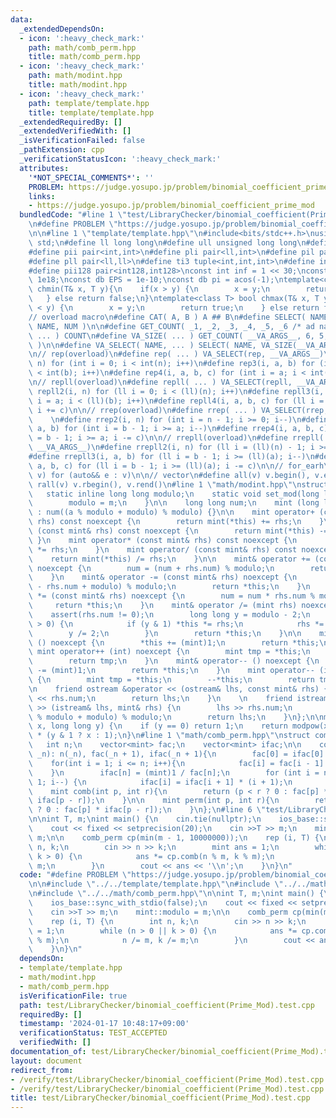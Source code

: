```yaml
---
data:
  _extendedDependsOn:
  - icon: ':heavy_check_mark:'
    path: math/comb_perm.hpp
    title: math/comb_perm.hpp
  - icon: ':heavy_check_mark:'
    path: math/modint.hpp
    title: math/modint.hpp
  - icon: ':heavy_check_mark:'
    path: template/template.hpp
    title: template/template.hpp
  _extendedRequiredBy: []
  _extendedVerifiedWith: []
  _isVerificationFailed: false
  _pathExtension: cpp
  _verificationStatusIcon: ':heavy_check_mark:'
  attributes:
    '*NOT_SPECIAL_COMMENTS*': ''
    PROBLEM: https://judge.yosupo.jp/problem/binomial_coefficient_prime_mod
    links:
    - https://judge.yosupo.jp/problem/binomial_coefficient_prime_mod
  bundledCode: "#line 1 \"test/LibraryChecker/binomial_coefficient(Prime_Mod).test.cpp\"\
    \n#define PROBLEM \"https://judge.yosupo.jp/problem/binomial_coefficient_prime_mod\"\
    \n\n#line 1 \"template/template.hpp\"\n#include<bits/stdc++.h>\nusing namespace\
    \ std;\n#define ll long long\n#define ull unsigned long long\n#define db double\n\
    #define pii pair<int,int>\n#define pli pair<ll,int>\n#define pil pair<int,ll>\n\
    #define pll pair<ll,ll>\n#define ti3 tuple<int,int,int>\n#define int128 __int128_t\n\
    #define pii128 pair<int128,int128>\nconst int inf = 1 << 30;\nconst ll linf =\
    \ 1e18;\nconst db EPS = 1e-10;\nconst db pi = acos(-1);\ntemplate<class T> bool\
    \ chmin(T& x, T y){\n    if(x > y) {\n        x = y;\n        return true;\n \
    \   } else return false;\n}\ntemplate<class T> bool chmax(T& x, T y){\n    if(x\
    \ < y) {\n        x = y;\n        return true;\n    } else return false;\n}\n\n\
    // overload macro\n#define CAT( A, B ) A ## B\n#define SELECT( NAME, NUM ) CAT(\
    \ NAME, NUM )\n\n#define GET_COUNT( _1, _2, _3, _4, _5, _6 /* ad nauseam */, COUNT,\
    \ ... ) COUNT\n#define VA_SIZE( ... ) GET_COUNT( __VA_ARGS__, 6, 5, 4, 3, 2, 1\
    \ )\n\n#define VA_SELECT( NAME, ... ) SELECT( NAME, VA_SIZE(__VA_ARGS__) )(__VA_ARGS__)\n\
    \n// rep(overload)\n#define rep( ... ) VA_SELECT(rep, __VA_ARGS__)\n#define rep2(i,\
    \ n) for (int i = 0; i < int(n); i++)\n#define rep3(i, a, b) for (int i = a; i\
    \ < int(b); i++)\n#define rep4(i, a, b, c) for (int i = a; i < int(b); i += c)\n\
    \n// repll(overload)\n#define repll( ... ) VA_SELECT(repll, __VA_ARGS__)\n#define\
    \ repll2(i, n) for (ll i = 0; i < (ll)(n); i++)\n#define repll3(i, a, b) for (ll\
    \ i = a; i < (ll)(b); i++)\n#define repll4(i, a, b, c) for (ll i = a; i < (ll)(b);\
    \ i += c)\n\n// rrep(overload)\n#define rrep( ... ) VA_SELECT(rrep, __VA_ARGS__)\
    \    \n#define rrep2(i, n) for (int i = n - 1; i >= 0; i--)\n#define rrep3(i,\
    \ a, b) for (int i = b - 1; i >= a; i--)\n#define rrep4(i, a, b, c) for (int i\
    \ = b - 1; i >= a; i -= c)\n\n// rrepll(overload)\n#define rrepll( ... ) VA_SELECT(rrepll,\
    \ __VA_ARGS__)\n#define rrepll2(i, n) for (ll i = (ll)(n) - 1; i >= 0ll; i--)\n\
    #define rrepll3(i, a, b) for (ll i = b - 1; i >= (ll)(a); i--)\n#define rrepll4(i,\
    \ a, b, c) for (ll i = b - 1; i >= (ll)(a); i -= c)\n\n// for_earh\n#define fore(e,\
    \ v) for (auto&& e : v)\n\n// vector\n#define all(v) v.begin(), v.end()\n#define\
    \ rall(v) v.rbegin(), v.rend()\n#line 1 \"math/modint.hpp\"\nstruct mint {\n \
    \   static inline long long modulo;\n    static void set_mod(long long m) {\n\
    \        modulo = m;\n    }\n\n    long long num;\n    mint (long long a = 0)\
    \ : num((a % modulo + modulo) % modulo) {}\n\n    mint operator+ (const mint&\
    \ rhs) const noexcept {\n        return mint(*this) += rhs;\n    }\n    mint operator-\
    \ (const mint& rhs) const noexcept {\n        return mint(*this) -= rhs;\n   \
    \ }\n    mint operator* (const mint& rhs) const noexcept {\n        return mint(*this)\
    \ *= rhs;\n    }\n    mint operator/ (const mint& rhs) const noexcept {\n    \
    \    return mint(*this) /= rhs;\n    }\n\n    mint& operator += (const mint& rhs)\
    \ noexcept {\n        num = (num + rhs.num) % modulo;\n        return *this;\n\
    \    }\n    mint& operator -= (const mint& rhs) noexcept {\n        num = (num\
    \ - rhs.num + modulo) % modulo;\n        return *this;\n    }\n    mint& operator\
    \ *= (const mint& rhs) noexcept {\n        num = num * rhs.num % modulo;\n   \
    \     return *this;\n    }\n    mint& operator /= (mint rhs) noexcept {\n    \
    \    assert(rhs.num != 0);\n        long long y = modulo - 2;\n        while (y\
    \ > 0) {\n            if (y & 1) *this *= rhs;\n            rhs *= rhs;\n    \
    \        y /= 2;\n        }\n        return *this;\n    }\n\n    mint& operator++\
    \ () noexcept {\n        *this += (mint)1;\n        return *this;\n    }\n   \
    \ mint operator++ (int) noexcept {\n        mint tmp = *this;\n        ++*this;\n\
    \        return tmp;\n    }\n    mint& operator-- () noexcept {\n        *this\
    \ -= (mint)1;\n        return *this;\n    }\n    mint operator-- (int) noexcept\
    \ {\n        mint tmp = *this;\n        --*this;\n        return tmp;\n    }\n\
    \n    friend ostream &operator << (ostream& lhs, const mint& rhs) {\n        lhs\
    \ << rhs.num;\n        return lhs;\n    }\n    \n    friend istream &operator\
    \ >> (istream& lhs, mint& rhs) {\n        lhs >> rhs.num;\n        rhs.num = (rhs.num\
    \ % modulo + modulo) % modulo;\n        return lhs;\n    }\n};\n\nmint modpow(mint\
    \ x, long long y) {\n    if (y == 0) return 1;\n    return modpow(x * x, y / 2)\
    \ * (y & 1 ? x : 1);\n}\n#line 1 \"math/comb_perm.hpp\"\nstruct comb_perm{\n \
    \   int n;\n    vector<mint> fac;\n    vector<mint> ifac;\n\n    comb_perm(int\
    \ _n): n(_n), fac(_n + 1), ifac(_n + 1){\n        fac[0] = ifac[0] = 1;\n    \
    \    for(int i = 1; i <= n; i++){\n            fac[i] = fac[i - 1] * i;\n    \
    \    }\n        ifac[n] = (mint)1 / fac[n];\n        for (int i = n - 1; i >=\
    \ 1; i--) {\n            ifac[i] = ifac[i + 1] * (i + 1);\n        }\n    }\n\n\
    \    mint comb(int p, int r){\n        return (p < r ? 0 : fac[p] * ifac[r] *\
    \ ifac[p - r]);\n    }\n\n    mint perm(int p, int r){\n        return (p < r\
    \ ? 0 : fac[p] * ifac[p - r]);\n    }\n};\n#line 6 \"test/LibraryChecker/binomial_coefficient(Prime_Mod).test.cpp\"\
    \n\nint T, m;\nint main() {\n    cin.tie(nullptr);\n    ios_base::sync_with_stdio(false);\n\
    \    cout << fixed << setprecision(20);\n    cin >>T >> m;\n    mint::modulo =\
    \ m;\n\n    comb_perm cp(min(m - 1, 10000000));\n    rep (i, T) {\n        int\
    \ n, k;\n        cin >> n >> k;\n        mint ans = 1;\n        while (n > 0 ||\
    \ k > 0) {\n            ans *= cp.comb(n % m, k % m);\n            n /= m, k /=\
    \ m;\n        }\n        cout << ans << '\\n';\n    }\n}\n"
  code: "#define PROBLEM \"https://judge.yosupo.jp/problem/binomial_coefficient_prime_mod\"\
    \n\n#include \"../../template/template.hpp\"\n#include \"../../math/modint.hpp\"\
    \n#include \"../../math/comb_perm.hpp\"\n\nint T, m;\nint main() {\n    cin.tie(nullptr);\n\
    \    ios_base::sync_with_stdio(false);\n    cout << fixed << setprecision(20);\n\
    \    cin >>T >> m;\n    mint::modulo = m;\n\n    comb_perm cp(min(m - 1, 10000000));\n\
    \    rep (i, T) {\n        int n, k;\n        cin >> n >> k;\n        mint ans\
    \ = 1;\n        while (n > 0 || k > 0) {\n            ans *= cp.comb(n % m, k\
    \ % m);\n            n /= m, k /= m;\n        }\n        cout << ans << '\\n';\n\
    \    }\n}\n"
  dependsOn:
  - template/template.hpp
  - math/modint.hpp
  - math/comb_perm.hpp
  isVerificationFile: true
  path: test/LibraryChecker/binomial_coefficient(Prime_Mod).test.cpp
  requiredBy: []
  timestamp: '2024-01-17 10:48:17+09:00'
  verificationStatus: TEST_ACCEPTED
  verifiedWith: []
documentation_of: test/LibraryChecker/binomial_coefficient(Prime_Mod).test.cpp
layout: document
redirect_from:
- /verify/test/LibraryChecker/binomial_coefficient(Prime_Mod).test.cpp
- /verify/test/LibraryChecker/binomial_coefficient(Prime_Mod).test.cpp.html
title: test/LibraryChecker/binomial_coefficient(Prime_Mod).test.cpp
---
```


